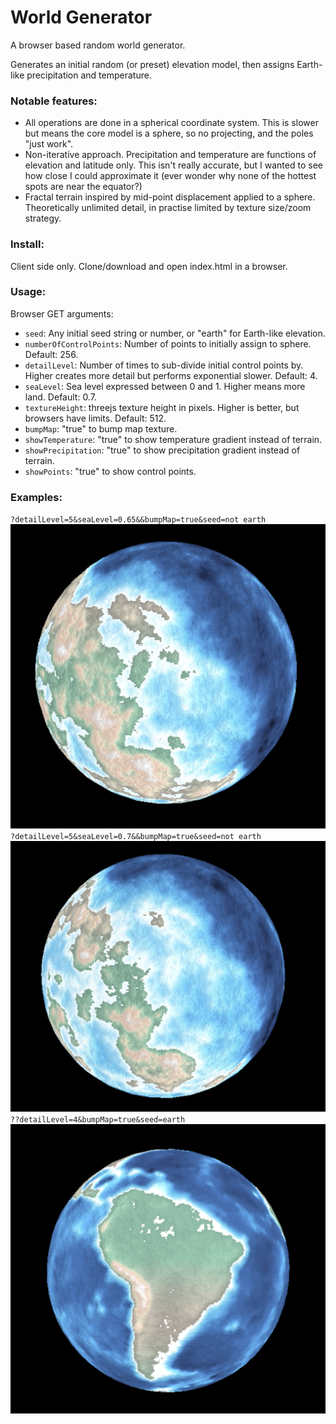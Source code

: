 World Generator
===============

A browser based random world generator.

Generates an initial random (or preset) elevation model, then assigns Earth-like precipitation and temperature.

### Notable features:
- All operations are done in a spherical coordinate system. This is slower but means the core model is a sphere, so no projecting, and the poles "just work".
- Non-iterative approach. Precipitation and temperature are functions of elevation and latitude only. This isn't really accurate, but I wanted to see how close I could approximate it (ever wonder why none of the hottest spots are near the equator?)
- Fractal terrain inspired by mid-point displacement applied to a sphere. Theoretically unlimited detail, in practise limited by texture size/zoom strategy.

### Install:
Client side only. Clone/download and open index.html in a browser.

### Usage:
Browser GET arguments:
- `seed`: Any initial seed string or number, or "earth" for Earth-like elevation.
- `numberOfControlPoints`: Number of points to initially assign to sphere. Default: 256.
- `detailLevel`: Number of times to sub-divide initial control points by. Higher creates more detail but performs exponential slower. Default: 4.
- `seaLevel`: Sea level expressed between 0 and 1. Higher means more land. Default: 0.7.
- `textureHeight`: threejs texture height in pixels. Higher is better, but browsers have limits. Default: 512.
- `bumpMap`: "true" to bump map texture.
- `showTemperature`: "true" to show temperature gradient instead of terrain.
- `showPrecipitation`: "true" to show precipitation gradient instead of terrain.
- `showPoints`: "true" to show control points.

### Examples:
`?detailLevel=5&seaLevel=0.65&&bumpMap=true&seed=not earth`
![Not Earth 0.65](docs/images/not-earth-0.65.png)
`?detailLevel=5&seaLevel=0.7&&bumpMap=true&seed=not earth`
![Not Earth 0.7](docs/images/not-earth-0.7.png)
`??detailLevel=4&bumpMap=true&seed=earth`
![Earth](docs/images/earth.png)
